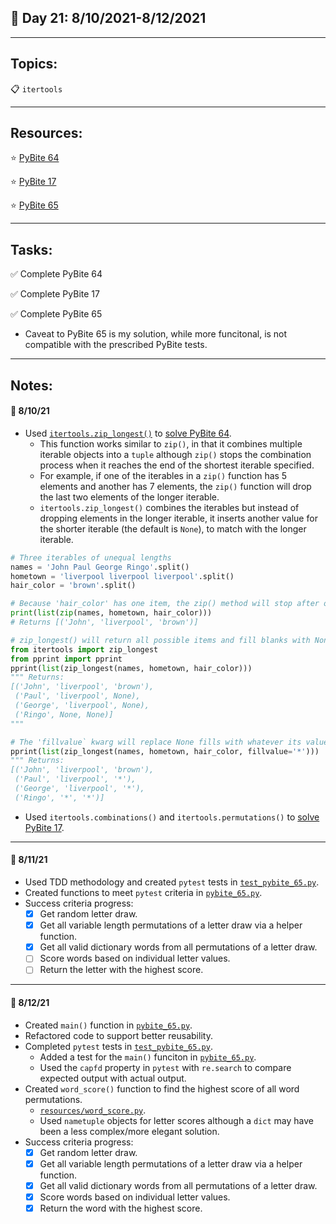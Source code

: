 ## :calendar: Day 21: 8/10/2021-8/12/2021

---

## Topics:

:clipboard: `itertools`

---

## Resources:

:star: [PyBite 64](https://codechalleng.es/bites/64/)

:star: [PyBite 17](https://codechalleng.es/bites/17/)

:star: [PyBite 65](https://codechalleng.es/bites/65/)

---

## Tasks:

:white_check_mark: Complete PyBite 64

:white_check_mark: Complete PyBite 17

:white_check_mark: Complete PyBite 65

- Caveat to PyBite 65 is my solution, while more funcitonal, is not compatible with the prescribed PyBite tests.

---

## Notes:

#### :notebook: 8/10/21

- Used [`itertools.zip_longest()`](https://docs.python.org/3/library/itertools.html#itertools.zip_longest) to [solve PyBite 64](pybite_64.py).
    - This function works similar to `zip()`, in that it combines multiple iterable objects into a `tuple` although `zip()` stops the combination process when it reaches the end of the shortest iterable specified.
    - For example, if one of the iterables in a `zip()` function has 5 elements and another has 7 elements, the `zip()` function will drop the last two elements of the longer iterable.
    - `itertools.zip_longest()` combines the iterables but instead of dropping elements in the longer iterable, it inserts another value for the shorter iterable (the default is `None`), to match with the longer iterable.

```python
# Three iterables of unequal lengths
names = 'John Paul George Ringo'.split()
hometown = 'liverpool liverpool liverpool'.split()
hair_color = 'brown'.split()

# Because 'hair_color' has one item, the zip() method will stop after one item
print(list(zip(names, hometown, hair_color)))
# Returns [('John', 'liverpool', 'brown')]

# zip_longest() will return all possible items and fill blanks with None
from itertools import zip_longest
from pprint import pprint
pprint(list(zip_longest(names, hometown, hair_color)))
""" Returns:
[('John', 'liverpool', 'brown'),
 ('Paul', 'liverpool', None),
 ('George', 'liverpool', None),
 ('Ringo', None, None)]
"""

# The 'fillvalue` kwarg will replace None fills with whatever its value is
pprint(list(zip_longest(names, hometown, hair_color, fillvalue='*')))
""" Returns:
[('John', 'liverpool', 'brown'),
 ('Paul', 'liverpool', '*'),
 ('George', 'liverpool', '*'),
 ('Ringo', '*', '*')]
```

- Used `itertools.combinations()` and `itertools.permutations()` to [solve PyBite 17](pybite_17.py).

---

#### :notebook: 8/11/21

- Used TDD methodology and created `pytest` tests in [`test_pybite_65.py`](test_pybite_65.py).
- Created functions to meet `pytest` criteria in [`pybite_65.py`](pybite_65.py).
- Success criteria progress:
    - [X] Get random letter draw.
    - [X] Get all variable length permutations of a letter draw via a helper function.
    - [X] Get all valid dictionary words from all permutations of a letter draw.
    - [ ] Score words based on individual letter values.
    - [ ] Return the letter with the highest score.

---

#### :notebook: 8/12/21

- Created `main()` function in [`pybite_65.py`](pybite_65.py).
- Refactored code to support better reusability.
- Completed `pytest` tests in [`test_pybite_65.py`](test_pybite_65.py).
    - Added a test for the `main()` funciton in [`pybite_65.py`](pybite_65.py).
    - Used the `capfd` property in `pytest` with `re.search` to compare expected output with actual output.
- Created `word_score()` function to find the highest score of all word permutations.
    - [`resources/word_score.py`](resources/word_score.py).
    - Used `nametuple` objects for letter scores although a `dict` may have been a less complex/more elegant solution.
- Success criteria progress:
    - [X] Get random letter draw.
    - [X] Get all variable length permutations of a letter draw via a helper function.
    - [X] Get all valid dictionary words from all permutations of a letter draw.
    - [X] Score words based on individual letter values.
    - [X] Return the word with the highest score.
